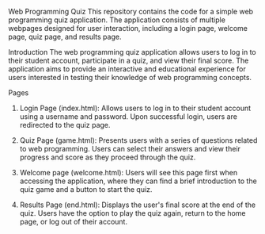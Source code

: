 Web Programming Quiz
This repository contains the code for a simple web programming quiz application. The application consists of multiple webpages designed for user interaction, including a login page, welcome page, quiz page, and results page.

Introduction
The web programming quiz application allows users to log in to their student account, participate in a quiz, and view their final score. The application aims to provide an interactive and educational experience for users interested in testing their knowledge of web programming concepts.

Pages
1) Login Page (index.html): Allows users to log in to their student account using a username and password. Upon successful login, users are redirected to the quiz page.

2) Quiz Page (game.html): Presents users with a series of questions related to web programming. Users can select their answers and view their progress and score as they proceed through the quiz.

3) Welcome page (welcome.html): Users will see this page first when accessing the application, where they can find a brief introduction to the quiz game and a button to start the quiz.

3) Results Page (end.html): Displays the user's final score at the end of the quiz. Users have the option to play the quiz again, return to the home page, or log out of their account.